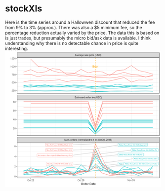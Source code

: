 # stockXls

Here is the time series around a Hallowwen discount that reduced the fee from 9% to 3% (approx.). 
There was also a $5 minimum fee, so the percentage reduction actually varied by the price. 
The data this is based on is just trades, but presumably the micro bid/ask data is available. 
I think understanding why there is no detectable chance in price is quite interesting. 
![volume.png](volume.png)
